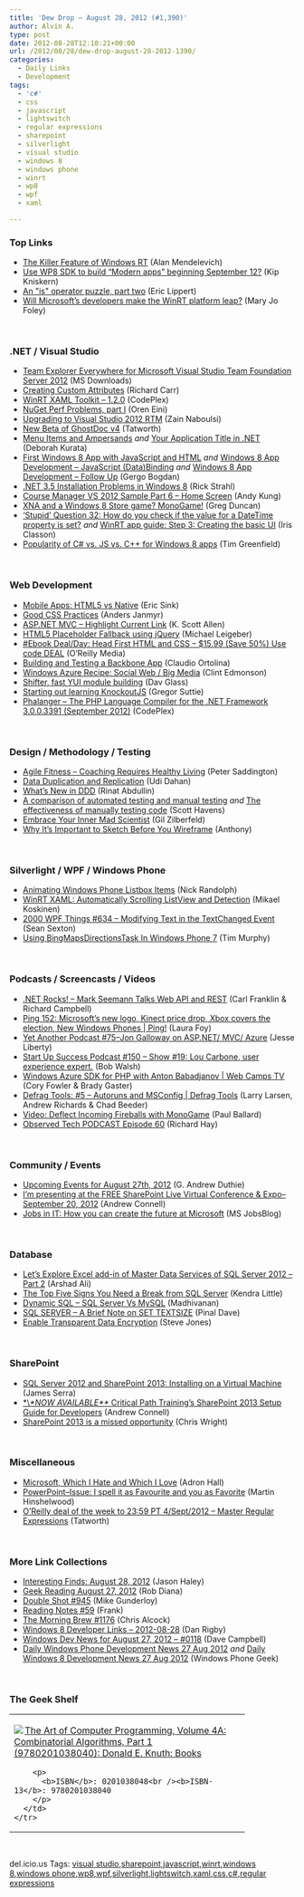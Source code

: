 ```yaml
---
title: 'Dew Drop – August 28, 2012 (#1,390)'
author: Alvin A.
type: post
date: 2012-08-28T12:10:21+00:00
url: /2012/08/28/dew-drop-august-28-2012-1390/
categories:
  - Daily Links
  - Development
tags:
  - 'c#'
  - css
  - javascript
  - lightswitch
  - regular expressions
  - sharepoint
  - silverlight
  - visual studio
  - windows 8
  - windows phone
  - winrt
  - wp8
  - wpf
  - xaml

---
```

### <a name="top"></a>Top Links

  * [The Killer Feature of Windows RT][1] (Alan Mendelevich)
  * [Use WP8 SDK to build “Modern apps” beginning September 12?][2] (Kip Kniskern)
  * [An "is" operator puzzle, part two][3] (Eric Lippert)
  * [Will Microsoft&#8217;s developers make the WinRT platform leap?][4] (Mary Jo Foley)

&#160;

### <a name="dotnet"></a>.NET / Visual Studio

  * [Team Explorer Everywhere for Microsoft Visual Studio Team Foundation Server 2012][5] (MS Downloads)
  * [Creating Custom Attributes][6] (Richard Carr)
  * <a href="http://winrtxamltoolkit.codeplex.com/releases/view/93390" target="_blank">WinRT XAML Toolkit &#8211; 1.2.0</a> (CodePlex)
  * [NuGet Perf Problems, part I][7] (Oren Eini)
  * [Upgrading to Visual Studio 2012 RTM][8] (Zain Naboulsi)
  * [New Beta of GhostDoc v4][9] (Tatworth)
  * [Menu Items and Ampersands][10] _and_ [Your Application Title in .NET][11] (Deborah Kurata)
  * [First Windows 8 App with JavaScript and HTML][12] _and_ [Windows 8 App Development &#8211; JavaScript (Data)Binding][13] _and_ [Windows 8 App Development – Follow Up][14] (Gergo Bogdan)
  * [.NET 3.5 Installation Problems in Windows 8][15] (Rick Strahl)
  * <a href="http://blogs.msdn.com/b/lightswitch/archive/2012/08/27/course-manager-vs-2012-sample-part-6-home-screen-andy-kung.aspx" target="_blank">Course Manager VS 2012 Sample Part 6 – Home Screen</a> (Andy Kung)
  * [XNA and a Windows 8 Store game? MonoGame!][16] (Greg Duncan)
  * [‘Stupid’ Question 32: How do you check if the value for a DateTime property is set?][17] _and_ [WinRT app guide: Step 3: Creating the basic UI][18] (Iris Classon)
  * <a href="http://programmerpayback.com/2012/08/27/popularity-csharp-vs-js-vs-cpp-for-windows-8-apps/" target="_blank">Popularity of C# vs. JS vs. C++ for Windows 8 apps</a> (Tim Greenfield)

&#160;

### <a name="web"></a>Web Development

  * [Mobile Apps: HTML5 vs Native][19] (Eric Sink)
  * [Good CSS Practices][20] (Anders Janmyr)
  * [ASP.NET MVC &#8211; Highlight Current Link][21] (K. Scott Allen)
  * [HTML5 Placeholder Fallback using jQuery][22] (Michael Leigeber)
  * <a href="http://feeds.oreilly.com/~r/oreilly/news/~3/91KJ4HSjSjg/9780596159924.do" target="_blank">#Ebook Deal/Day: Head First HTML and CSS &#8211; $15.99 (Save 50%) Use code DEAL</a> (O&#8217;Reilly Media)
  * [Building and Testing a Backbone App][23] (Claudio Ortolina)
  * [Windows Azure Recipe: Social Web / Big Media][24] (Clint Edmonson)
  * [Shifter, fast YUI module building][25] (Dav Glass)
  * [Starting out learning KnockoutJS][26] (Gregor Suttie)
  * <a href="http://phalanger.codeplex.com/releases/view/93446" target="_blank">Phalanger &#8211; The PHP Language Compiler for the .NET Framework 3.0.0.3391 (September 2012)</a> (CodePlex)

&#160;

### <a name="design"></a>Design / Methodology / Testing

  * [Agile Fitness – Coaching Requires Healthy Living][27] (Peter Saddington)
  * [Data Duplication and Replication][28] (Udi Dahan)
  * [What&#8217;s New in DDD][29] (Rinat Abdullin)
  * [A comparison of automated testing and manual testing][30] _and_ [The effectiveness of manually testing code][31] (Scott Havens)
  * [Embrace Your Inner Mad Scientist][32] (Gil Zilberfeld)
  * [Why It’s Important to Sketch Before You Wireframe][33] (Anthony)

&#160;

### <a name="silverlight"></a>Silverlight / WPF / Windows Phone

  * [Animating Windows Phone Listbox Items][34] (Nick Randolph)
  * [WinRT XAML: Automatically Scrolling ListView and Detection][35] (Mikael Koskinen)
  * <a href="http://wpf.2000things.com/2012/08/28/634-modifying-text-in-the-textchanged-event" target="_blank">2000 WPF Things #634 – Modifying Text in the TextChanged Event</a> (Sean Sexton)
  * [Using BingMapsDirectionsTask In Windows Phone 7][36] (Tim Murphy)

&#160;

### <a name="podcasts"></a>Podcasts / Screencasts / Videos

  * <a href="http://www.dotnetrocks.com/default.aspx?ShowNum=797" target="_blank">.NET Rocks! &#8211; Mark Seemann Talks Web API and REST</a> (Carl Franklin & Richard Campbell)
  * [Ping 152: Microsoft&#8217;s new logo, Kinect price drop, Xbox covers the election, New Windows Phones | Ping!][37] (Laura Foy)
  * [Yet Another Podcast #75–Jon Galloway on ASP.NET/ MVC/ Azure][38] (Jesse Liberty)
  * <a href="http://startupsuccesspodcast.com/2012/08/150-show-19-lou-carbone-user-experience-expert/" target="_blank">Start Up Success Podcast #150 – Show #19: Lou Carbone, user experience expert.</a> (Bob Walsh)
  * [Windows Azure SDK for PHP with Anton Babadjanov | Web Camps TV][39] (Cory Fowler & Brady Gaster)
  * [Defrag Tools: #5 &#8211; Autoruns and MSConfig | Defrag Tools][40] (Larry Larsen, Andrew Richards & Chad Beeder)
  * [Video: Deflect Incoming Fireballs with MonoGame][41] (Paul Ballard)
  * [Observed Tech PODCAST Episode 60][42] (Richard Hay)

&#160;

### <a name="events"></a>Community / Events

  * [Upcoming Events for August 27th, 2012][43] (G. Andrew Duthie)
  * [I’m presenting at the FREE SharePoint Live Virtual Conference & Expo–September 20, 2012][44] (Andrew Connell)
  * [Jobs in IT: How you can create the future at Microsoft][45] (MS JobsBlog)

&#160;

### <a name="sql"></a>Database

  * [Let&#8217;s Explore Excel add-in of Master Data Services of SQL Server 2012 &#8211; Part 2][46] (Arshad Ali)
  * [The Top Five Signs You Need a Break from SQL Server][47] (Kendra Little)
  * [Dynamic SQL &#8211; SQL Server Vs MySQL‏][48] (Madhivanan)
  * [SQL SERVER – A Brief Note on SET TEXTSIZE][49] (Pinal Dave)
  * [Enable Transparent Data Encryption][50] (Steve Jones)

&#160;

### <a name="sp"></a>SharePoint

  * [SQL Server 2012 and SharePoint 2013: Installing on a Virtual Machine][51] (James Serra)
  * [\*\\*\*NOW AVAILABLE\*\** Critical Path Training’s SharePoint 2013 Setup Guide for Developers][52] (Andrew Connell)
  * [SharePoint 2013 is a missed opportunity][53] (Chris Wright)

&#160;

### <a name="misc"></a>Miscellaneous

  * [Microsoft, Which I Hate and Which I Love][54] (Adron Hall)
  * [PowerPoint–Issue: I spell it as Favourite and you as Favorite][55] (Martin Hinshelwood)
  * [O&#8217;Reilly deal of the week to 23:59 PT 4/Sept/2012 &#8211; Master Regular Expressions][56] (Tatworth)

&#160;

### <a name="links"></a>More Link Collections

  * [Interesting Finds: August 28, 2012][57] (Jason Haley)
  * [Geek Reading August 27, 2012][58] (Rob Diana)
  * [Double Shot #945][59] (Mike Gunderloy)
  * [Reading Notes #59][60] (Frank)
  * [The Morning Brew #1176][61] (Chris Alcock)
  * [Windows 8 Developer Links – 2012-08-28][62] (Dan Rigby)
  * [Windows Dev News for August 27, 2012 &#8211; #0118][63] (Dave Campbell)
  * [Daily Windows Phone Development News 27 Aug 2012][64] _and_ [Daily Windows 8 Development News 27 Aug 2012][65] (Windows Phone Geek)

&#160;

### <a name="shelf"></a>The Geek Shelf

<div style="padding-bottom: 0px; margin: 0px; padding-left: 0px; padding-right: 0px; display: inline; float: none; padding-top: 0px" id="scid:7dc1bd33-94bd-46fd-a20b-0131235bcd47:6fdc589b-ec87-4309-9a10-7d61442faeeb" class="wlWriterEditableSmartContent">
  <table cellspacing="0" cellpadding="2" width="400" border="0" unselectable="on">
    <tr>
      <td valign="top" width="400">
        <p>
          <a title="The Art of Computer Programming, Volume 4A: Combinatorial Algorithms, Part 1 (9780201038040): Donald E. Knuth: Books" href="http://www.amazon.com/exec/obidos/ASIN/0201038048/alvinashcraft-20"><img data-recalc-dims="1" decoding="async" src="https://i0.wp.com/images.amazon.com/images/P/0201038048.01.MZZZZZZZ.jpg?w=660" border="0" align="left" style="float:left" />The Art of Computer Programming, Volume 4A: Combinatorial Algorithms, Part 1 (9780201038040): Donald E. Knuth: Books</a>
        </p>
        
        <p>
          <b>ISBN</b>: 0201038048<br /><b>ISBN-13</b>: 9780201038040
        </p>
      </td>
    </tr>
  </table>
</div>

&#160;

<div style="padding-bottom: 0px; margin: 0px; padding-left: 0px; padding-right: 0px; display: inline; float: none; padding-top: 0px" id="scid:0767317B-992E-4b12-91E0-4F059A8CECA8:041c8832-8ba3-4b59-9e95-8f7ab66b0391" class="wlWriterEditableSmartContent">
  del.icio.us Tags: <a href="http://del.icio.us/popular/visual+studio" rel="tag">visual studio</a>,<a href="http://del.icio.us/popular/sharepoint" rel="tag">sharepoint</a>,<a href="http://del.icio.us/popular/javascript" rel="tag">javascript</a>,<a href="http://del.icio.us/popular/winrt" rel="tag">winrt</a>,<a href="http://del.icio.us/popular/windows+8" rel="tag">windows 8</a>,<a href="http://del.icio.us/popular/windows+phone" rel="tag">windows phone</a>,<a href="http://del.icio.us/popular/wp8" rel="tag">wp8</a>,<a href="http://del.icio.us/popular/wpf" rel="tag">wpf</a>,<a href="http://del.icio.us/popular/silverlight" rel="tag">silverlight</a>,<a href="http://del.icio.us/popular/lightswitch" rel="tag">lightswitch</a>,<a href="http://del.icio.us/popular/xaml" rel="tag">xaml</a>,<a href="http://del.icio.us/popular/css" rel="tag">css</a>,<a href="http://del.icio.us/popular/c%23" rel="tag">c#</a>,<a href="http://del.icio.us/popular/regular+expressions" rel="tag">regular expressions</a>
</div>

 [1]: http://feedproxy.google.com/~r/devblogailonorg/~3/5fKbpgph0XU/post.aspx
 [2]: http://feedproxy.google.com/~r/liveside/~3/WE4n1hx7S2s/
 [3]: http://blogs.msdn.com/b/ericlippert/archive/2012/08/27/an-quot-is-quot-operator-puzzle-part-two.aspx
 [4]: http://www.zdnet.com/will-microsofts-developers-make-the-winrt-platform-leap-7000003254/
 [5]: http://www.microsoft.com/en-us/download/details.aspx?id=30661&WT.mc_id=rss_alldownloads_all
 [6]: http://feedproxy.google.com/~r/BlackwaspLatestAdditions/~3/QX6jYtEGqPo/RSSLanding.aspx
 [7]: http://feedproxy.google.com/~r/AyendeRahien/~3/i4Dk1NsgiTA/nuget-perf-problems-part-i
 [8]: http://feedproxy.google.com/~r/zainnab/~3/fuYVyXfUgaQ/upgrading-to-visual-studio-2012-rtm.aspx
 [9]: http://geekswithblogs.net/TATWORTH/archive/2012/08/28/new-beta-of-ghostdoc-v4.aspx
 [10]: http://msmvps.com/blogs/deborahk/archive/2012/08/27/menu-items-and-ampersands.aspx
 [11]: http://msmvps.com/blogs/deborahk/archive/2012/08/27/your-application-title-in-net.aspx
 [12]: http://www.codeproject.com/Articles/447792/First-Windows-8-App-with-JavaScript-and-HTML
 [13]: http://www.codeproject.com/Articles/447790/Windows-8-App-Development-JavaScript-Data-Binding
 [14]: http://www.codeproject.com/Articles/447791/Windows-8-App-Development-Follow-Up
 [15]: http://feedproxy.google.com/~r/RickStrahl/~3/fFiJf971TKk/NET-35-Installation-Problems-in-Windows-8
 [16]: http://channel9.msdn.com/coding4fun/blog/XNA-and-a-Windows-8-Store-game-MonoGame
 [17]: http://www.irisclasson.com/2012/08/26/stupid-question-32-how-do-you-check-if-the-value-for-a-datetime-property-is-set/
 [18]: http://www.irisclasson.com/2012/08/27/winrt-app-guide-step-3-creating-the-basic-ui/
 [19]: http://www.ericsink.com/entries/html5_vs_native_apps.html
 [20]: http://feedproxy.google.com/~r/jayway/posts/~3/k5kQFa_Eg-g/
 [21]: http://odetocode.com/Blogs/scott/archive/2012/08/25/asp-net-mvc-highlight-current-link.aspx
 [22]: http://www.scriptiny.com/2012/08/html5-placeholder-fallback-using-jquery/
 [23]: http://feedproxy.google.com/~r/nettuts/~3/tQdspUCkdZg/
 [24]: http://geekswithblogs.net/clinted/archive/2012/08/27/windows-azure-recipe-social-web--big-media.aspx
 [25]: http://feeds.yuiblog.com/~r/YahooUserInterfaceBlog/~3/xmzX63rN4q8/
 [26]: http://gregorsuttie.com/2012/08/27/starting-out-learning-knockoutjs/
 [27]: http://feedproxy.google.com/~r/agilescout/~3/VKQlEJ5WnIw/
 [28]: http://feedproxy.google.com/~r/UdiDahan-TheSoftwareSimplist/~3/3RX138-c-xk/
 [29]: http://feeds.abdullin.com/~r/RinatAbdullin/~3/5wsrPQfdvpQ/whats-new-in-ddd.html
 [30]: http://sphavens.com/2012/08/a-comparison-of-automated-testing-and-manual-testing/
 [31]: http://sphavens.com/2012/08/the-effectiveness-of-manually-testing-code/
 [32]: http://feedproxy.google.com/~r/gilzilberfeld/~3/sQTWLYgfmlI/embrace-your-inner-mad-scientist.html
 [33]: http://feedproxy.google.com/~r/uxmovement/~3/f_KNPmMplhQ/
 [34]: http://visualstudiomagazine.com/articles/2012/08/27/animating-listbox-items.aspx
 [35]: http://mobile.dzone.com/articles/winrt-xaml-automatically
 [36]: http://mobile.dzone.com/articles/using-bingmapsdirectionstask-0
 [37]: http://channel9.msdn.com/Shows/PingShow/Ping-152-Microsofts-new-logo-Kinect-price-drop-Xbox-covers-the-election-New-Windows-Phones
 [38]: http://feedproxy.google.com/~r/JesseLiberty-SilverlightGeek/~3/3H7k7sNft5E/
 [39]: http://channel9.msdn.com/Shows/Web+Camps+TV/Windows-Azure-SDK-for-PHP-with-Anton-Babadjanov
 [40]: http://channel9.msdn.com/Shows/Defrag-Tools/Defrag-Tools-5-Autoruns
 [41]: http://blog.pluralsight.com/2012/08/27/video-deflect-incoming-fireballs-with-monogame/
 [42]: http://feedproxy.google.com/~r/windowsobserver/~3/CEQXBLObOyA/
 [43]: http://feeds.devhammer.net/~r/devhammer/~3/yhgrp__qYzw/upcoming-events-for-august-27th-2012
 [44]: http://feedproxy.google.com/~r/AndrewConnell/~3/ohmshUEVhQk/irsquom-presenting-at-the-free-sharepoint-live-virtual-conference-amp.aspx
 [45]: http://feeds.microsoftjobsblog.com/~r/MicrosoftJobsBlog/~3/GjUjC5m9Bng/heckerman-MSR
 [46]: http://feedproxy.google.com/~r/MSSQLTips-LatestSqlServerTips/~3/5p4OHmIr05o/tip.asp
 [47]: http://feedproxy.google.com/~r/BrentOzar-SqlServerDba/~3/nxzMn2ZRR8k/
 [48]: http://feedproxy.google.com/~r/sqlservercurry/blog/~3/E2n4ixjSW1U/dynamic-sql-sql-server-vs-mysql.html
 [49]: http://blog.sqlauthority.com/2012/08/28/sql-server-a-brief-note-on-set-textsize/
 [50]: http://www.sqlservercentral.com/blogs/steve_jones/2012/08/28/enable-transparent-data-encryption/
 [51]: http://www.sqlservercentral.com/blogs/jamesserra/2012/08/27/sql-server-2012-and-sharepoint-2013-installing-on-a-virtual-machine/
 [52]: http://feedproxy.google.com/~r/AndrewConnell/~3/ndN3d37H6K4/now-available-critical-path-trainingrsquos-sharepoint-2013-setup-guide-for.aspx
 [53]: http://feeds.betanews.com/~r/bn/~3/hrzHjjrMPj4/
 [54]: http://feedproxy.google.com/~r/CloudAve/~3/IoTsebzL7EE/
 [55]: http://feedproxy.google.com/~r/MartinHinshelwood/~3/TsSWS7XHG04/
 [56]: http://geekswithblogs.net/TATWORTH/archive/2012/08/28/oreilly-deal-of-the-week-to-2359-pt-4sept2012.aspx
 [57]: http://jasonhaley.com/blog/post.aspx?id=d2c7c20b-96f2-4e93-af8d-f33cb6765104
 [58]: http://feedproxy.google.com/~r/RegularGeek/~3/OFtr8YiyrCk/
 [59]: http://afreshcup.com/home/2012/8/28/double-shot-945.html
 [60]: http://www.frankysnotes.com/2012/08/reading-notes-59.html
 [61]: http://feedproxy.google.com/~r/ReflectivePerspective/~3/fGLf-ae5DYc/
 [62]: http://feedproxy.google.com/~r/DanRigby/~3/8KMtNbzkjPM/
 [63]: http://www.windowsdevnews.com/Blogs.aspx?ID=178
 [64]: http://feedproxy.google.com/~r/Windowsphonegeek/~3/6STeiegqL4Q/daily-windows-phone-development-news-27-aug-2012
 [65]: http://www.windowsphonegeek.com/windows-8-news/daily-windows-8-development-news-27-aug-2012